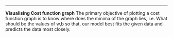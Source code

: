 ***
**Visualising Cost function graph**
The primary objective of plotting a cost function graph is to know where does the minima of the graph lies, i.e. What should be the values of w,b so that, our model best fits the given data and predicts the data most closely.
